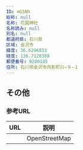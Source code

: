 ```yaml
---
ID: mG5Nh
総称: null
名称: 花園神社
名称読み: null
別名: null
都道府県: 石川県
区域: 金沢市
緯度: 36.6296833
経度: 136.7120388
郵便番号: 9200105
住所: 石川県金沢市月影町ロ−８−１
---
```


## その他

### 参考URL

| URL | 説明          |
| --- | ------------- |
|     | OpenStreetMap |
